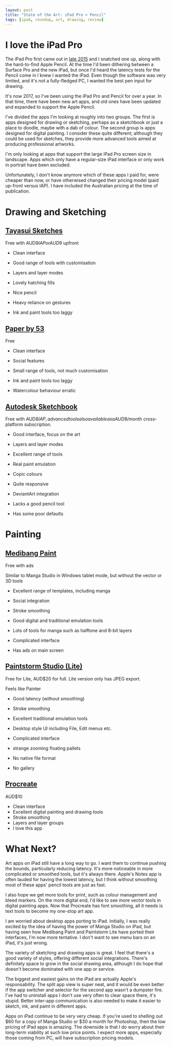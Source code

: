 ```yaml
---
layout: post
title: "State of the Art: iPad Pro + Pencil"
tags: [ipad, roundup, art, drawing, review]
---
```


# I love the iPad Pro

The iPad Pro first came out in [late 2015](https://en.m.wikipedia.org/wiki/IPad_Pro) and I snatched one up, along with the hard-to-find Apple Pencil. At the time I'd been dithering between a Surface Pro and the new iPad, but once I'd heard the latency tests for the Pencil come in I knew I wanted the iPad. Even though the software was very limited, and it's not a fully-fledged PC, I wanted the best pen input for drawing.

It's now 2017, so I've been using the iPad Pro and Pencil for over a year. In that time, there have been new art apps, and old ones have been updated and expanded to support the Apple Pencil.

I've divided the apps I'm looking at roughly into two groups. The first is apps designed for drawing or sketching, perhaps as a sketchbook or just a place to doodle, maybe with a dab of colour. The second group is apps designed for digital painting. I consider these quite different; although they could be used for sketches, they provide more advanced tools aimed at producing professional artworks.
 
I'm only looking at apps that support the large iPad Pro screen size in landscape. Apps which only have a regular-size iPad interface or only work in portrait have been excluded.

Unfortunately, I don't know anymore which of these apps I paid for, were cheaper than now, or have otherwised changed their pricing model (paid up-front versus IAP). I have included the Australian pricing at the time of publication.


# Drawing and Sketching

## [Tayasui Sketches](https://appsto.re/au/3eQqM.i) 

Free with AUD$9 IAP or AUD$9 upfront

* Clean interface
* Good range of tools with customisation
* Layers and layer modes
* Lovely hatching fills
* Nice pencil

* Heavy reliance on gestures
* Ink and paint tools too laggy

## [Paper by 53](https://appsto.re/au/KfqkE.i) 

Free

* Clean interface
* Social features

* Small range of tools, not much customisation
* Ink and paint tools too laggy
* Watercolour behaviour erratic

## [Autodesk Sketchbook](https://appsto.re/au/LzmR0.i) 

Free with AUD$8 IAP, advanced tools also available as a AUD$8/month cross-platform subscription.

* Good interface, focus on the art
* Layers and layer modes
* Excellent range of tools
* Real paint emulation
* Copic colours
* Quite responsive
* DeviantArt integration

* Lacks a good pencil tool
* Has some poor defaults


# Painting

## [Medibang Paint](https://appsto.re/au/eZy07.i) 

Free with ads

Similar to Manga Studio in Windows tablet mode, but without the vector or 3D tools

* Excellent range of templates, including manga
* Social integration
* Stroke smoothing
* Good digital and traditional emulation tools
* Lots of tools for manga such as halftone and 8-bit layers

* Complicated interface
* Has ads on main screen

## [Paintstorm Studio (Lite)](https://appsto.re/au/Dxszbb.i)

Free for Lite, AUD$20 for full. Lite version only has JPEG export.

Feels like Painter

* Good latency (without smoothing)
* Stroke smoothing
* Excellent traditional emulation tools

* Desktop style UI including File, Edit menus etc.
* Complicated interface
* strange zooming floating pallets
* No native file format
* No gallery

## [Procreate](https://appsto.re/au/ATHvz.i) 

AUD$10

* Clean interface
* Excellent digital painting and drawing tools
* Stroke smoothing
* Layers and layer groups
* I love this app


# What Next?

Art apps on iPad still have a long way to go. I want them to continue pushing the bounds, particularly reducing latency. It's more noticeable in more complicated or smoothed tools, but it's always there. Apple's Notes app is often lauded for having the lowest latency, but I think without smoothing most of these apps' pencil tools are just as fast.

I also hope we get more tools for print, such as colour management and bleed markers. On the more digital end, I'd like to see more vector tools in digital painting apps. Now that Procreate has font smoothing, all it needs is text tools to become my one-stop art app.

I am worried about desktop apps porting to iPad. Initially, I was really excited by the idea of having the power of Manga Studio on iPad, but having seen how Medibang Paint and Paintstorm Lite have ported their interfaces, I'm now more tentative. I don't want to see menu bars on an iPad, it's just wrong.

The variety of sketching and drawing apps is great. I feel that there's a good variety of styles, offering different social integrations. There's definitely space to grow in the social drawing area, although I do hope that doesn't become dominated with one app or service.

The biggest and easiest gains on the iPad are actually Apple's responsability. The split app view is super neat, and it would be even better if the app switcher and selector for the second app wasn't a dumpster fire. I've had to uninstall apps I don't use very often to clear space there, it's stupid. Better inter-app communication is also needed to make it easier to sketch, ink, and paint in different apps. 

Apps on iPad continue to be very very cheap. If you're used to shelling out $60 for a copy of Manga Studio or $30 a month for Photoshop, then the low pricing of iPad apps is amazing. The downside is that I do worry about their long-term viability at such low price points. I expect more apps, especially those coming from PC, will have subscription pricing models.





